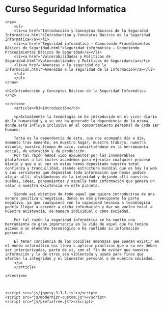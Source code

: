 <!DOCTYPE html>

<head>
	<Title>Curso Seguridad Informatica</Title>
	<link rel="stylesheet" href="css/normalize.css">
</head>

<body>
	<h1>Curso Seguridad Informatica</h1>

	<nav>
  		<ul>
    	<li><a href="Introducción y Conceptos Básicos de la Seguridad Informática.html">Introducción y Conceptos Básicos de la Seguridad Informática</a></li>
    	<li><a href="Seguridad informática – Conociendo Procedimientos Básicos de Seguridad.html">Seguridad informática – Conociendo Procedimientos Básicos de Seguridad</a></li>
    	<li><a href="Vulnerabilidades y Políticas de Seguridad.html">Vulnerabilidades y Políticas de Seguridad</a></li>
    	<li><a href="Amenazas a la seguridad de la información.html">Amenazas a la seguridad de la información</a></li>
  		</ul>
  		</ul>
	</nav>

 	<h2>Introducción y Conceptos Básicos de la Seguridad Informática
 	</h2>

 	<section>
 		<article><h3>Introducción</h3>

 		<p>Actualmente la tecnología se ha introducido en el vivir diario de la humanidad y a su vez ha generado la dependencia de la misma, donde esta influye inclusive en el comportamiento personal de cada ser humano.

		Tanta es la dependencia de esta, que nos acompaña día a día, momento tras momento, en nuestro hogar, nuestro trabajo, nuestra escuela, nuestro tiempo de ocio, convirtiéndose en la herramienta social, de educación y de producción.
		Por tal razón hemos sido expuestos por las innumerables plataformas a las cuales accedemos para ejecutar cualquier proceso diario y que a su vez en estas hemos depositado nuestra total confianza y tranquilidad, siendo estructura mundial que es hoy la web y sus servidores que depositan toda información que hemos podido alojar allí, olvidándonos de la intimidad y dejando allí nuestros sueños, ideas, pensamientos y aquella toda información que genera un valor a nuestra existencia en este planeta.

		Siendo así objetivo de todo aquel que quiera introducirse de una manera positiva o negativa, donde es más preocupante la parte negativa, ya que cualquiera con la capacidad técnica o tecnológica podría llegar a acceder a dicha información y dar un vuelco total a nuestra existencia, de manera individual o como sociedad.

		Por tal razón la seguridad informática se ha vuelto una herramienta de gran importancia en la vida de aquel que ha tenido acceso a un elemento tecnológico o ha confiado su información personal. 

		El tener conciencia de las posibles amenazas que puedan existir en el mundo informático nos lleva a aplicar practicas que a su vez deben ser interiorizadas, parte de si, con el fin de evitar que nuestra información y la de otros sea violentada y usada para fines que afecten la integridad y el bienestar personal o de nuestra sociedad.
  		</p>	
 		</article>
 		
 	</section>	
 	

 	
	<script src="js/jquery-3.3.1.js"></script> 
	<script src="js/modernizr-custom.js"></script>
	<script src="js/prefixfree.js"></script>

</body>
</html>
